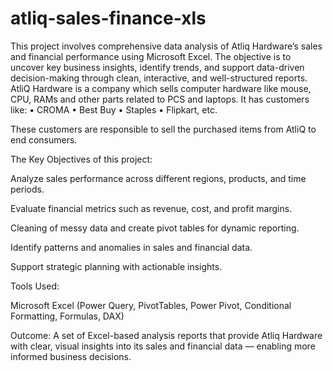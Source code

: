 # atliq-sales-finance-xls
This project involves comprehensive data analysis of Atliq Hardware’s sales and financial performance using Microsoft Excel. The objective is to uncover key business insights, identify trends, and support data-driven decision-making through clean, interactive, and well-structured reports.
AtliQ Hardware is a company which sells computer hardware like mouse, CPU, RAMs and other parts   related to PCS and laptops. It has customers like:
•	CROMA
•	Best Buy
•	Staples
•	Flipkart, etc.

These customers are responsible to sell the purchased items from AtliQ to end consumers.

The Key Objectives of this project:

Analyze sales performance across different regions, products, and time periods.

Evaluate financial metrics such as revenue, cost, and profit margins.

Cleaning of messy data and create pivot tables for dynamic reporting.

Identify patterns and anomalies in sales and financial data.

Support strategic planning with actionable insights.

Tools Used:

Microsoft Excel (Power Query, PivotTables, Power Pivot, Conditional Formatting, Formulas, DAX)

Outcome:
A set of Excel-based analysis reports that provide Atliq Hardware with clear, visual insights into its sales and financial data — enabling more informed business decisions.

